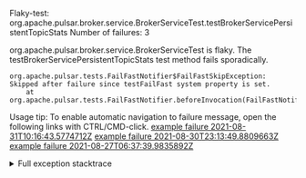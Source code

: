         
Flaky-test: org.apache.pulsar.broker.service.BrokerServiceTest.testBrokerServicePersistentTopicStats
Number of failures: 3

org.apache.pulsar.broker.service.BrokerServiceTest is flaky. The testBrokerServicePersistentTopicStats test method fails sporadically.

```
org.apache.pulsar.tests.FailFastNotifier$FailFastSkipException: Skipped after failure since testFailFast system property is set.
	at org.apache.pulsar.tests.FailFastNotifier.beforeInvocation(FailFastNotifier.java:88)

```

Usage tip: To enable automatic navigation to failure message, open the following links with CTRL/CMD-click.
[example failure 2021-08-31T10:16:43.5774712Z](https://github.com/apache/pulsar/runs/3471501156?check_suite_focus=true#step:10:2397)
[example failure 2021-08-30T23:13:49.8809663Z](https://github.com/apache/pulsar/runs/3467152431?check_suite_focus=true#step:9:1709)
[example failure 2021-08-27T06:37:39.9835892Z](https://github.com/apache/pulsar/runs/3440411059?check_suite_focus=true#step:9:3631)


<details>
<summary>Full exception stacktrace</summary>
<code><pre>
org.apache.pulsar.tests.FailFastNotifier$FailFastSkipException: Skipped after failure since testFailFast system property is set.
	at org.apache.pulsar.tests.FailFastNotifier.beforeInvocation(FailFastNotifier.java:88)

</pre></code>
</details>

